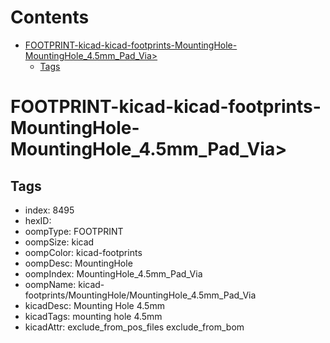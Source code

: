 



Contents
========

* [FOOTPRINT-kicad-kicad-footprints-MountingHole-MountingHole_4.5mm_Pad_Via>](#footprint-kicad-kicad-footprints-mountinghole-mountinghole_45mm_pad_via)
	* [Tags](#tags)

# FOOTPRINT-kicad-kicad-footprints-MountingHole-MountingHole_4.5mm_Pad_Via>

## Tags

- index: 8495
- hexID: 
- oompType: FOOTPRINT
- oompSize: kicad
- oompColor: kicad-footprints
- oompDesc: MountingHole
- oompIndex: MountingHole_4.5mm_Pad_Via
- oompName: kicad-footprints/MountingHole/MountingHole_4.5mm_Pad_Via
- kicadDesc: Mounting Hole 4.5mm
- kicadTags: mounting hole 4.5mm
- kicadAttr: exclude_from_pos_files exclude_from_bom
